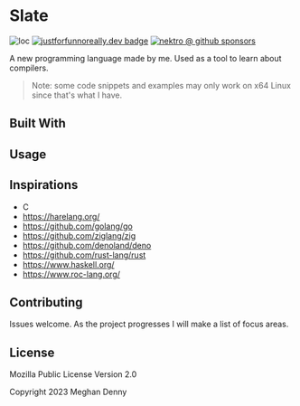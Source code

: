 # Slate

![loc](https://sloc.xyz/github/nektro/slate)
[![justforfunnoreally.dev badge](https://img.shields.io/badge/justforfunnoreally-dev-9ff)](https://justforfunnoreally.dev)
[![nektro @ github sponsors](https://img.shields.io/badge/sponsors-nektro-purple?logo=github)](https://github.com/sponsors/nektro)

A new programming language made by me. Used as a tool to learn about compilers.

> Note: some code snippets and examples may only work on x64 Linux since that's what I have.

## Built With

## Usage

## Inspirations

- C
- https://harelang.org/
- https://github.com/golang/go
- https://github.com/ziglang/zig
- https://github.com/denoland/deno
- https://github.com/rust-lang/rust
- https://www.haskell.org/
- https://www.roc-lang.org/

## Contributing

Issues welcome. As the project progresses I will make a list of focus areas.

## License

Mozilla Public License Version 2.0

Copyright 2023 Meghan Denny
